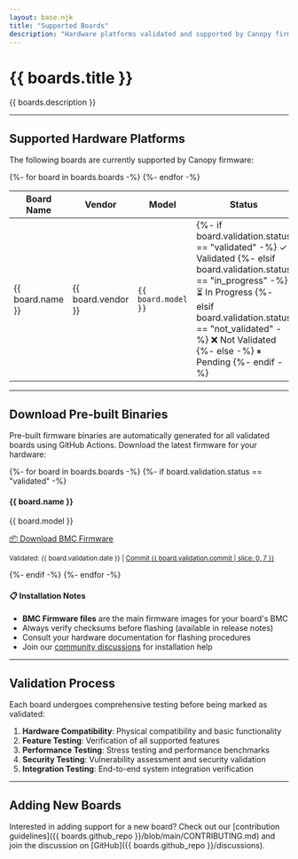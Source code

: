 ```yaml
---
layout: base.njk
title: "Supported Boards"
description: "Hardware platforms validated and supported by Canopy firmware with feature matrix and validation status."
---
```


<div class="content-page">

# {{ boards.title }}

{{ boards.description }}

---

## Supported Hardware Platforms

The following boards are currently supported by Canopy firmware:

<div class="boards-table-wrapper">
    <table class="boards-table">
        <thead>
            <tr>
                <th>Board Name</th>
                <th>Vendor</th>
                <th>Model</th>
                <th>Status</th>
                <th>Validated</th>
                <th>Commit</th>
            </tr>
        </thead>
        <tbody>
            {%- for board in boards.boards -%}
            <tr class="board-row">
                <td class="board-name">{{ board.name }}</td>
                <td class="board-vendor">{{ board.vendor }}</td>
                <td class="board-model"><code>{{ board.model }}</code></td>
                <td class="validation-status">
                    {%- if board.validation.status == "validated" -%}
                    <span class="status-validated">✓ Validated</span>
                    {%- elsif board.validation.status == "in_progress" -%}
                    <span class="status-in-progress">⏳ In Progress</span>
                    {%- elsif board.validation.status == "not_validated" -%}
                    <span class="status-not-validated">❌ Not Validated</span>
                    {%- else -%}
                    <span class="status-pending">⏸ Pending</span>
                    {%- endif -%}
                </td>
                <td class="validation-date">{{ board.validation.date }}</td>
                <td class="commit-info">
                    <a href="{{ boards.github_repo }}/commit/{{ board.validation.commit }}" 
                       target="_blank" 
                       rel="noopener"
                       class="commit-link">
                        <code>{{ board.validation.commit | slice: 0, 7 }}</code>
                    </a>
                </td>
            </tr>
            {%- endfor -%}
        </tbody>
    </table>
</div>

---

## Download Pre-built Binaries

Pre-built firmware binaries are automatically generated for all validated boards using GitHub Actions. Download the latest firmware for your hardware:

<div class="download-section">
    {%- for board in boards.boards -%}
    {%- if board.validation.status == "validated" -%}
    <div class="download-card">
        <h4>{{ board.name }}</h4>
        <p class="board-model">{{ board.model }}</p>
        <div class="download-links">
            <a href="https://github.com/canopybmc/openbmc/releases/latest/download/{{ board.model | downcase | replace: " ", "-" }}-firmware.bin" 
               class="download-btn"
               target="_blank" 
               rel="noopener">
                📦 Download BMC Firmware
            </a>
        </div>
        <p class="validation-info">
            <small>
                Validated: {{ board.validation.date }} |
                <a href="{{ boards.github_repo }}/commit/{{ board.validation.commit }}" target="_blank" rel="noopener">
                    Commit {{ board.validation.commit | slice: 0, 7 }}
                </a>
            </small>
        </p>
    </div>
    {%- endif -%}
    {%- endfor -%}
</div>

<div class="download-notice">
    <h4>📋 Installation Notes</h4>
    <ul>
        <li><strong>BMC Firmware files</strong> are the main firmware images for your board's BMC</li>
        <li>Always verify checksums before flashing (available in release notes)</li>
        <li>Consult your hardware documentation for flashing procedures</li>
        <li>Join our <a href="{{ boards.github_repo }}/discussions" target="_blank" rel="noopener">community discussions</a> for installation help</li>
    </ul>
</div>

---

## Validation Process

Each board undergoes comprehensive testing before being marked as validated:

1. **Hardware Compatibility**: Physical compatibility and basic functionality
2. **Feature Testing**: Verification of all supported features
3. **Performance Testing**: Stress testing and performance benchmarks
4. **Security Testing**: Vulnerability assessment and security validation
5. **Integration Testing**: End-to-end system integration verification

---

## Adding New Boards

Interested in adding support for a new board? Check out our [contribution guidelines]({{ boards.github_repo }}/blob/main/CONTRIBUTING.md) and join the discussion on [GitHub]({{ boards.github_repo }}/discussions).

</div>
